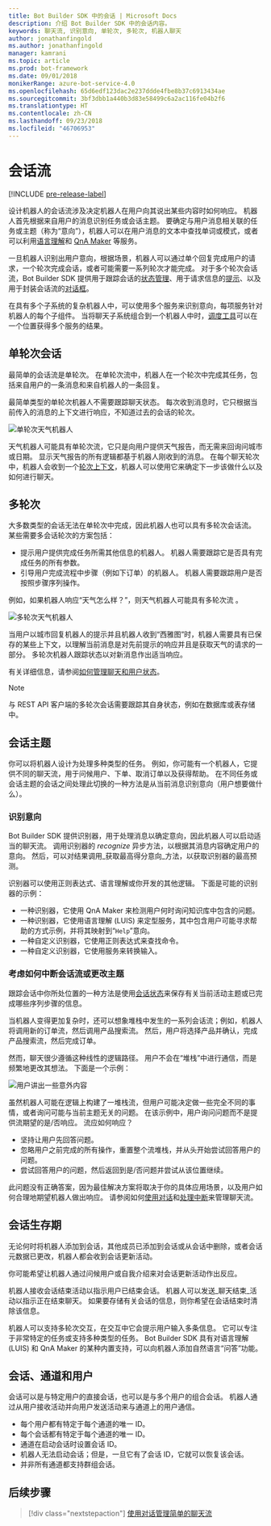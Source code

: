 ```yaml
---
title: Bot Builder SDK 中的会话 | Microsoft Docs
description: 介绍 Bot Builder SDK 中的会话内容。
keywords: 聊天流, 识别意向, 单轮次, 多轮次, 机器人聊天
author: jonathanfingold
ms.author: jonathanfingold
manager: kamrani
ms.topic: article
ms.prod: bot-framework
ms.date: 09/01/2018
monikerRange: azure-bot-service-4.0
ms.openlocfilehash: 65d6edf123dac2e237ddde4fbe8b37c6913434ae
ms.sourcegitcommit: 3bf3dbb1a440b3d83e58499c6a2ac116fe04b2f6
ms.translationtype: HT
ms.contentlocale: zh-CN
ms.lasthandoff: 09/23/2018
ms.locfileid: "46706953"
---
```

# <a name="conversation-flow"></a>会话流
[!INCLUDE [pre-release-label](../includes/pre-release-label.md)]

设计机器人的会话流涉及决定机器人在用户向其说出某些内容时如何响应。 机器人首先根据来自用户的消息识别任务或会话主题。 要确定与用户消息相关联的任务或主题（称为“意向”），机器人可以在用户消息的文本中查找单词或模式，或者可以利用[语言理解](bot-builder-concept-luis.md)和 [QnA Maker](https://docs.microsoft.com/en-us/azure/cognitive-services/qnamaker/overview/overview) 等服务。

一旦机器人识别出用户意向，根据场景，机器人可以通过单个回复完成用户的请求，一个轮次完成会话，或者可能需要一系列轮次才能完成。 对于多个轮次会话流，Bot Builder SDK 提供用于跟踪会话的[状态管理](./bot-builder-howto-v4-state.md)、用于请求信息的[提示](bot-builder-prompts.md)、以及用于封装会话流的[对话框](bot-builder-dialog-manage-conversation-flow.md)。

在具有多个子系统的复杂机器人中，可以使用多个服务来识别意向，每项服务针对机器人的每个子组件。 当将聊天子系统组合到一个机器人中时，[调度工具](bot-builder-tutorial-dispatch.md)可以在一个位置获得多个服务的结果。

<!-- 
A conversation identifies a series of activities sent between a bot and a user on a specific channel and represents an interaction between one or more bots and either a _direct_ conversation with a specific user or a _group_ conversation with multiple users.
A bot communicates with a user on a channel by receiving activities from, and sending activities to the user.

- Each user has an ID that is unique per channel.
- Each conversation has an ID that is unique per channel.
- The channel sets the conversation ID when it starts the conversation.
- The bot cannot start a conversation; however, once it has a conversation ID, it can resume that conversation.
- Not all channels support group conversations.
-->

## <a name="single-turn-conversation"></a>单轮次会话

最简单的会话流是单轮次。 在单轮次流中，机器人在一个轮次中完成其任务，包括来自用户的一条消息和来自机器人的一条回复。

<!-- The following isn't always true, it's a generalization -->

最简单类型的单轮次机器人不需要跟踪聊天状态。 每次收到消息时，它只根据当前传入的消息的上下文进行响应，不知道过去的会话的轮次。

![单轮次天气机器人](./media/concept-conversation/weather-single-turn.png)

天气机器人可能具有单轮次流，它只是向用户提供天气报告，而无需来回询问城市或日期。 显示天气报告的所有逻辑都基于机器人刚收到的消息。 在每个聊天轮次中，机器人会收到一个[轮次上下文](bot-builder-concept-activity-processing.md#turn-context)，机器人可以使用它来确定下一步该做什么以及如何进行聊天。

## <a name="multiple-turns"></a>多轮次

大多数类型的会话无法在单轮次中完成，因此机器人也可以具有多轮次会话流。 某些需要多会话轮次的方案包括：

* 提示用户提供完成任务所需其他信息的机器人。 机器人需要跟踪它是否具有完成任务的所有参数。
* 引导用户完成流程中步骤（例如下订单）的机器人。 机器人需要跟踪用户是否按照步骤序列操作。

例如，如果机器人响应“天气怎么样？”，则天气机器人可能具有多轮次流 。

![多轮次天气机器人](./media/concept-conversation/weather-multi-turn.png)

当用户以城市回复机器人的提示并且机器人收到“西雅图”时，机器人需要具有已保存的某些上下文，以理解当前消息是对先前提示的响应并且是获取天气的请求的一部分。 多轮次机器人跟踪状态以对新消息作出适当响应。

有关详细信息，请参阅[如何管理聊天和用户状态](bot-builder-howto-v4-state.md)。

> [!NOTE]
> 与 REST API 客户端的多轮次会话需要跟踪其自身状态，例如在数据库或表存储中。

## <a name="conversation-topics"></a>会话主题

你可以将机器人设计为处理多种类型的任务。 例如，你可能有一个机器人，它提供不同的聊天流，用于问候用户、下单、取消订单以及获得帮助。 在不同任务或会话主题的会话之间处理此切换的一种方法是从当前消息识别意向（用户想要做什么）。

### <a name="recognize-intent"></a>识别意向

Bot Builder SDK 提供识别器，用于处理消息以确定意向，因此机器人可以启动适当的聊天流。 调用识别器的 _recognize_ 异步方法，以根据其消息内容确定用户的意向。 然后，可以对结果调用_获取最高得分意向_方法，以获取识别器的最高预测。

识别器可以使用正则表达式、语言理解或你开发的其他逻辑。 下面是可能的识别器的示例：

* 一种识别器，它使用 QnA Maker 来检测用户何时询问知识库中包含的问题。
* 一种识别器，它使用语言理解 (LUIS) 来定型服务，其中包含用户可能寻求帮助的方式示例，并将其映射到“`Help`”意向。
* 一种自定义识别器，它使用正则表达式来查找命令。
* 一种自定义识别器，它使用服务来转换输入。

### <a name="consider-how-to-interrupt-conversation-flow-or-change-topics"></a>考虑如何中断会话流或更改主题

跟踪会话中你所处位置的一种方法是使用[会话状态](bot-builder-howto-v4-state.md)来保存有关当前活动主题或已完成哪些序列步骤的信息。

当机器人变得更加复杂时，还可以想象堆栈中发生的一系列会话流；例如，机器人将调用新的订单流，然后调用产品搜索流。 然后，用户将选择产品并确认，完成产品搜索流，然后完成订单。

然而，聊天很少遵循这种线性的逻辑路径。 用户不会在“堆栈”中进行通信，而是频繁地更改其想法。 下面是一个示例：

![用户讲出一些意外内容](./media/concept-conversation/interruption.png)

虽然机器人可能在逻辑上构建了一堆栈流，但用户可能决定做一些完全不同的事情，或者询问可能与当前主题无关的问题。 在该示例中，用户询问问题而不是提供流期望的是/否响应。 流应如何响应？

* 坚持让用户先回答问题。
* 忽略用户之前完成的所有操作，重置整个流堆栈，并从头开始尝试回答用户的问题。
* 尝试回答用户的问题，然后返回到是/否问题并尝试从该位置继续。

此问题没有正确答案，因为最佳解决方案将取决于你的具体应用场景，以及用户如何合理地期望机器人做出响应。 请参阅如何[使用对话](bot-builder-dialog-manage-conversation-flow.md)和[处理中断](bot-builder-howto-handle-user-interrupt.md)来管理聊天流。

## <a name="conversation-lifetime"></a>会话生存期

<!-- Note: these activities are dependent on whether the channel actually sends them. Also, we should add links --> 无论何时将机器人添加到会话，其他成员已添加到会话或从会话中删除，或者会话元数据已更改，机器人都会收到会话更新活动。
你可能希望让机器人通过问候用户或自我介绍来对会话更新活动作出反应。

机器人接收会话结束活动以指示用户已结束会话。 机器人可以发送_聊天结束_活动以指示正在结束聊天。
如果要存储有关会话的信息，则你希望在会话结束时清除该信息。

<!--  Types of conversations -->

机器人可以支持多轮次交互，在交互中它会提示用户输入多条信息。 它可以专注于非常特定的任务或支持多种类型的任务。
Bot Builder SDK 具有对语言理解 (LUIS) 和 QnA Maker 的某种内置支持，可以向机器人添加自然语言“问答”功能。

## <a name="conversations-channels-and-users"></a>会话、通道和用户

会话可以是与特定用户的直接会话，也可以是与多个用户的组合会话。
机器人通过从用户接收活动并向用户发送活动来与通道上的用户通信。

* 每个用户都有特定于每个通道的唯一 ID。
* 每个会话都有特定于每个通道的唯一 ID。
* 通道在启动会话时设置会话 ID。
* 机器人无法启动会话；但是，一旦它有了会话 ID，它就可以恢复该会话。
* 并非所有通道都支持群组会话。

## <a name="next-steps"></a>后续步骤

> [!div class="nextstepaction"]
> [使用对话管理简单的聊天流](bot-builder-dialog-manage-conversation-flow.md)

<!-- In addition, your bot can send activities back to the user, either _proactively_, in response to internal logic, or _reactively_, in response to an activity from the user or channel.-->
<!--TODO: Link to messaging how tos.-->
